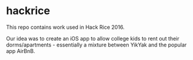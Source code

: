# hackrice
This repo contains work used in Hack Rice 2016.

Our idea was to create an iOS app to allow college kids to rent out their dorms/apartments - essentially a mixture between YikYak and the popular app AirBnB.
